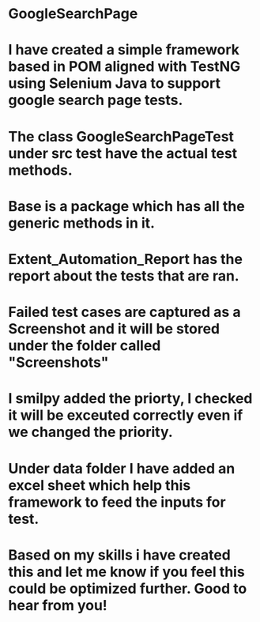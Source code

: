 # GoogleSearchPage
# I have created a simple framework based in POM aligned with TestNG using Selenium Java to support google search page tests.
# The class GoogleSearchPageTest under src test have the actual test methods. 
# Base is a package which has all the generic methods in it. 
# Extent_Automation_Report has the report about the tests that are ran. 
# Failed test cases are captured as a Screenshot and it will be stored under the folder called "Screenshots"
# I smilpy added the priorty, I checked it will be exceuted correctly even if we changed the priority. 
# Under data folder I have added an excel sheet which help this framework to feed the inputs for test. 
# Based on my skills i have created this and let me know if you feel this could be optimized further. Good to hear from you!
